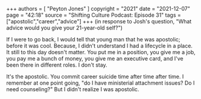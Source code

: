 +++
authors = [
  "Peyton Jones"
]
copyright = "2021"
date = "2021-12-07"
page = "42:18"
source = "Shifting Culture Podcast: Episode 31"
tags = ["apostolic","career","advice"]
+++
(in response to Josh's question, "What advice would you give your 21-year-old self?")

If I were to go back, I would tell that young man that he was apostolic; before it was cool. Because, I didn't understand I had a lifecycle in a place. It still to this day doesn't matter. You put me in a position, you give me a job, you pay me a bunch of money, you give me an executive card, and I've been there in different roles. I don't stay.

It's the apostolic. You commit career suicide time after time after time. I remember at one point going, "do I have ministerial attachment issues? Do I need counseling?" But I didn't realize I was apostolic.


